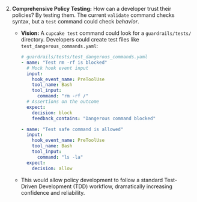 2.  **Comprehensive Policy Testing:** How can a developer trust their policies? By testing them. The current `validate` command checks syntax, but a `test` command could check _behavior_.

    - **Vision:** A `cupcake test` command could look for a `guardrails/tests/` directory. Developers could create test files like `test_dangerous_commands.yaml`:

      ```yaml
      # guardrails/tests/test_dangerous_commands.yaml
      - name: "Test rm -rf is blocked"
        # Mock hook event input
        input:
          hook_event_name: PreToolUse
          tool_name: Bash
          tool_input:
            command: "rm -rf /"
        # Assertions on the outcome
        expect:
          decision: block
          feedback_contains: "Dangerous command blocked"

      - name: "Test safe command is allowed"
        input:
          hook_event_name: PreToolUse
          tool_name: Bash
          tool_input:
            command: "ls -la"
        expect:
          decision: allow
      ```

    - This would allow policy development to follow a standard Test-Driven Development (TDD) workflow, dramatically increasing confidence and reliability.
